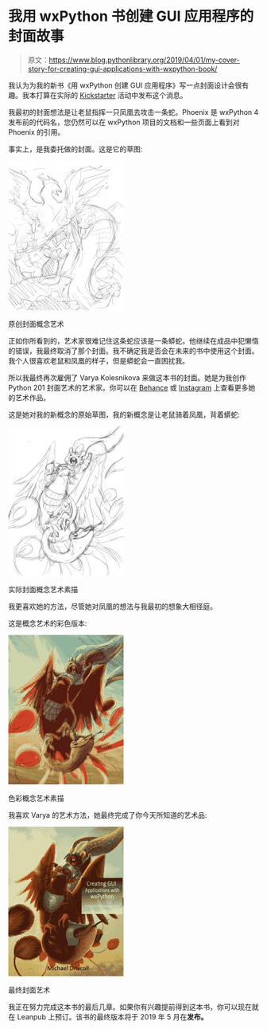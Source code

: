 # 我用 wxPython 书创建 GUI 应用程序的封面故事

> 原文：<https://www.blog.pythonlibrary.org/2019/04/01/my-cover-story-for-creating-gui-applications-with-wxpython-book/>

我认为为我的新书《用 wxPython 创建 GUI 应用程序》写一点封面设计会很有趣。我本打算在实际的 [Kickstarter](https://www.kickstarter.com/projects/34257246/create-gui-applications-with-python-wxpython) 活动中发布这个消息。

我最初的封面想法是让老鼠指挥一只凤凰去攻击一条蛇。Phoenix 是 wxPython 4 发布前的代码名，您仍然可以在 wxPython 项目的文档和一些页面上看到对 Phoenix 的引用。

事实上，是我委托做的封面。这是它的草图:

![](img/d5c49024b25f70370c4a4ad618361e53.png)

原创封面概念艺术

正如你所看到的，艺术家很难记住这条蛇应该是一条蟒蛇。他继续在成品中犯懒惰的错误，我最终取消了那个封面。我不确定我是否会在未来的书中使用这个封面。我个人很喜欢老鼠和凤凰的样子，但是蟒蛇会一直困扰我。

所以我最终再次雇佣了 Varya Kolesnikova 来做这本书的封面。她是为我创作 Python 201 封面艺术的艺术家。你可以在 [Behance](https://www.behance.net/paskamarja) 或 [Instagram](https://www.instagram.com/varya.kolesnikova/) 上查看更多她的艺术作品。

这是她对我的新概念的原始草图，我的新概念是让老鼠骑着凤凰，背着蟒蛇:

![](img/71bc9aa33e93956d60cb87f8ba0df23e.png)

实际封面概念艺术素描

我更喜欢她的方法，尽管她对凤凰的想法与我最初的想象大相径庭。

这是概念艺术的彩色版本:

![](img/cc90695abdb2c351776da223058fa6f1.png)

色彩概念艺术素描

我喜欢 Varya 的艺术方法，她最终完成了你今天所知道的艺术品:

![](img/203c5250ef4267499ad1d9311da897a7.png)

最终封面艺术

我正在努力完成这本书的最后几章。如果你有兴趣提前得到这本书，你可以现在就在 Leanpub 上预订。该书的最终版本将于 2019 年 5 月在**发布。**